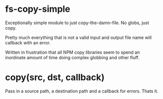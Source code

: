 fs-copy-simple
==============
Exceptionally simple module to just copy-the-damn-file. No globs, just copy.

Pretty much everything that is not a valid input and output file name will callback with an error.

Written in frustration that all NPM copy libraries seem to spend an inordinate amount of time doing complex globbing and other fluff.


copy(src, dst, callback)
========================
Pass in a source path, a destination path and a callback for errors. Thats it.
